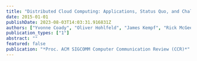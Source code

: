 ```yaml
---
title: "Distributed Cloud Computing: Applications, Status Quo, and Challenges (Editorial)"
date: 2015-01-01
publishDate: 2023-08-03T14:03:31.916831Z
authors: ["Yvonne Coady", "Oliver Hohlfeld", "James Kempf", "Rick McGeer", "Stefan Schmid"]
publication_types: ["1"]
abstract: ""
featured: false
publication: "*Proc. ACM SIGCOMM Computer Communication Review (CCR)*"
---
```


